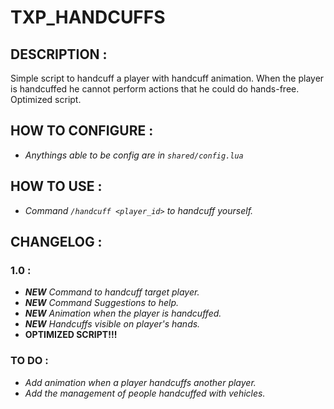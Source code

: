 # **TXP_HANDCUFFS**

## **DESCRIPTION :**
Simple script to handcuff a player with handcuff animation.
When the player is handcuffed he cannot perform actions that he could do hands-free.
Optimized script.

## **HOW TO CONFIGURE :**
- *Anythings able to be config are in `shared/config.lua`*

## **HOW TO USE :**
- *Command `/handcuff <player_id>` to handcuff yourself.*

## **CHANGELOG :**

### **1.0 :**
- ***NEW** Command to handcuff target player.*
- ***NEW** Command Suggestions to help.*
- ***NEW** Animation when the player is handcuffed.*
- ***NEW** Handcuffs visible on player's hands.*
- **OPTIMIZED SCRIPT!!!**

### **TO DO :**
- *Add animation when a player handcuffs another player.*
- *Add the management of people handcuffed with vehicles.*
